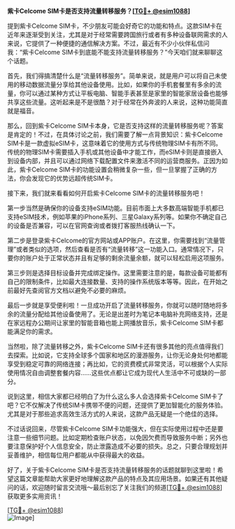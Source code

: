 **紫卡Celcome SIM卡是否支持流量转移服务？[[TG💪+ @esim1088](https://t.me/s/esim1088)]**

提到紫卡Celcome SIM卡，不少朋友可能会好奇它的功能和特点。这款SIM卡在近年来逐渐受到关注，尤其是对于经常需要跨国旅行或者有多种设备联网需求的人来说，它提供了一种便捷的通信解决方案。不过，最近有不少小伙伴私信问我：“紫卡Celcome SIM卡到底能不能支持流量转移服务？”今天咱们就来聊聊这个话题。

首先，我们得搞清楚什么是“流量转移服务”。简单来说，就是用户可以将自己未使用的移动数据流量分享给其他设备使用。比如，如果你的手机套餐里有多余的流量，你可以通过某种方式让平板电脑、智能手表甚至是家里的智能家居设备也能够共享这些流量。这听起来是不是很酷？对于经常在外奔波的人来说，这种功能简直就是福音。

那么，回到紫卡Celcome SIM卡本身，它是否支持这样的流量转移服务呢？答案是肯定的！不过，在具体讨论之前，我们需要了解一点背景知识：紫卡Celcome SIM卡是一款虚拟eSIM卡，这意味着它的使用方式与传统物理SIM卡有所不同。传统的物理SIM卡需要插入手机或其他设备中才能工作，而eSIM卡则是直接嵌入到设备内部，并且可以通过网络下载配置文件来激活不同的运营商服务。正因为如此，紫卡Celcome SIM卡的功能设置会稍微复杂一些，但一旦掌握了正确的方法，你会发现它的优势远超传统SIM卡。

接下来，我们就来看看如何开启紫卡Celcome SIM卡的流量转移服务吧！

第一步当然是确保你的设备支持eSIM功能。目前市面上大多数高端智能手机都已支持eSIM技术，例如苹果的iPhone系列、三星Galaxy系列等。如果你不确定自己的设备是否兼容，可以在官网查询或者拨打客服热线确认一下。

第二步是登录紫卡Celcome的官方网站或APP账户。在这里，你需要找到“流量管理”或者类似的选项，然后查看是否有“流量转移”这一功能入口。通常情况下，只要你的账户处于正常状态并且有足够的剩余流量余额，就可以轻松启用这项服务。

第三步则是选择目标设备并完成绑定操作。这里需要注意的是，每款设备可能都有自己的限制条件，比如最大连接数量、支持的操作系统版本等等。因此，在开始之前最好先查阅官方文档以避免不必要的麻烦。

最后一步就是享受便利啦！一旦成功开启了流量转移服务，你就可以随时随地将多余的流量分配给其他设备使用了。无论是出差时为笔记本电脑补充网络支持，还是在家远程办公期间让家里的智能音箱也能上网播放音乐，紫卡Celcome SIM卡都能满足你的需求。

当然啦，除了流量转移之外，紫卡Celcome SIM卡还有很多其他的亮点值得我们去探索。比如说，它支持全球多个国家和地区的漫游服务，让你无论身处何地都能享受到稳定可靠的网络连接；再比如，它的资费模式非常灵活，可以根据个人实际使用情况自由调整套餐内容……这些优点都让它成为现代人生活中不可或缺的一部分。

说到这里，相信大家都已经明白了为什么这么多人会选择紫卡Celcome SIM卡了吧？它不仅解决了传统SIM卡携带不便的问题，还提供了更加智能化的服务体验。尤其是对于那些追求高效生活方式的人来说，这款产品无疑是一个绝佳的选择。

不过话说回来，尽管紫卡Celcome SIM卡功能强大，但在实际使用过程中还是要注意一些细节问题。比如定期检查账户状态，以免因欠费而导致服务中断；另外也要注意保护好个人信息安全，防止泄露造成不必要的损失。总之，只要合理规划并妥善维护，相信每位用户都能从中获得最大的收益。

好了，关于紫卡Celcome SIM卡是否支持流量转移服务的话题就聊到这里啦！希望这篇文章能帮助大家更好地理解这款产品的特点及其应用场景。如果还有其他疑问的话，欢迎随时留言交流哦～最后别忘了关注我们的频道[[TG💪+ @esim1088](https://t.me/s/esim1088)]获取更多实用资讯！

[[TG💪+ @esim1088](https://t.me/s/esim1088)]  
![Image](https://i.postimg.cc/4NQfJmqS/Snipaste-2025-05-13-00-14-12.png)]